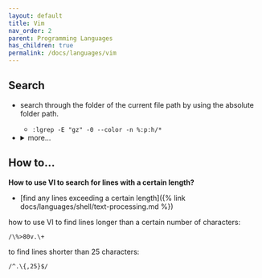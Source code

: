 ```yaml
---
layout: default
title: Vim
nav_order: 2
parent: Programming Languages
has_children: true
permalink: /docs/languages/vim
---
```


## Search

- search through the folder of the current file path by using the absolute folder path.
  - `:lgrep -E "gz" -0 --color -n %:p:h/*`
- <details markdown="block"><summary>more...</summary>

  - `:vimgrep /regex/ %:p:h/**/*` -- search recursively by using regex
    - `:vimgrep "word" %:p:h/**/*` -- search recursively by using a single word
    - __location list__ `:lvimgrep "word" %:p:h/**/*` -- search recursively by using a single word
  - vim can interface with "grep" and grep-like programs
    - `:grep` `:lgr` `:lgrep`
      - `grep -E "test" -0 -nR src --exclude="*node_modules*"`
      - `lgrep -E "test" -0 -nR src --exclude="*node_modules*"`
    - the location list behaves just like the quickfix list except that it is local to the current window instead of being global to the Vim session. So if you have five open windows, you can have up to five location lists, but only one quickfix list.
      - __quickfix list__
        - `grep -E "test" -0 -nR src --exclude="*node_modules*"`
          - navigation: `[[q`, `]]q`, `[q`, `[Q`, `]q`, `]Q`
          - `<leader>qa`, `<leader>qX`, `<leader>qx`, `<leader>qs`
      - __location list__
        - `lgrep -E "test" -0 -nR src --exclude="*node_modules*"`
          - navigation: `[[l`, `]]l`, `[l`, `[L`, `]l`, `]L`
          - `<leader>la`, `<leader>lX`, `<leader>lx`, `<leader>ls`
  </details>

## How to...

__How to use VI to search for lines with a certain length?__

- [find any lines exceeding a certain length]({% link docs/languages/shell/text-processing.md %})

how to use VI to find lines longer than a certain number of characters:
```vim
/\%>80v.\+
```

to find lines shorter than 25 characters:
```vim
/^.\{,25}$/
```

